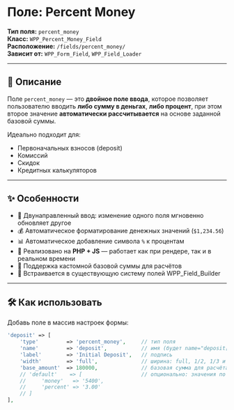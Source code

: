 # Поле: Percent Money

**Тип поля:** `percent_money`  
**Класс:** `WPP_Percent_Money_Field`  
**Расположение:** `/fields/percent_money/`  
**Зависит от:** `WPP_Form_Field`, `WPP_Field_Loader`

---

## 📌 Описание

Поле `percent_money` — это **двойное поле ввода**, которое позволяет пользователю вводить **либо сумму в деньгах**, **либо процент**, при этом второе значение **автоматически рассчитывается** на основе заданной базовой суммы.

Идеально подходит для:
- Первоначальных взносов (deposit)
- Комиссий
- Скидок
- Кредитных калькуляторов

---

## ✨ Особенности

- 🔁 Двунаправленный ввод: изменение одного поля мгновенно обновляет другое
- 💰 Автоматическое форматирование денежных значений (`$1,234.56`)
- 📊 Автоматическое добавление символа `%` к процентам
- 🔄 Реализовано на **PHP + JS** — работает как при рендере, так и в реальном времени
- 🧮 Поддержка кастомной базовой суммы для расчётов
- 🧱 Встраивается в существующую систему полей WPP_Field_Builder

---

## 🛠 Как использовать

Добавь поле в массив настроек формы:

```php
'deposit' => [
    'type'         => 'percent_money',     // тип поля
    'name'         => 'deposit',           // имя (будет name="deposit[money]" и name="deposit[percent]")
    'label'        => 'Initial Deposit',   // подпись
    'width'        => 'full',              // ширина: full, 1/2, 1/3 и т.д.
    'base_amount'  => 180000,              // базовая сумма для расчёта (например, цена недвижимости)
    // 'default'    => [                   // опционально: значения по умолчанию
    //     'money'   => '5400',
    //     'percent' => '3.00'
    // ]
],